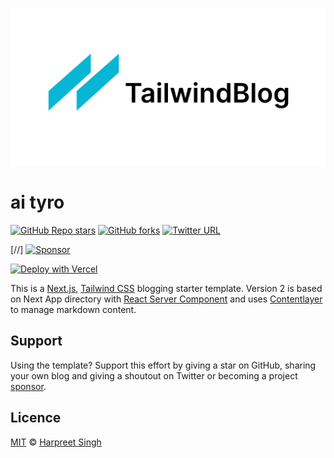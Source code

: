 ![tailwind-nextjs-banner](/public/static/images/twitter-card.png)

# ai tyro

[![GitHub Repo stars](https://img.shields.io/github/stars/0xSingh/AITyro?style=social)](https://GitHub.com/0xSingh/AITyro/stargazers/)
[![GitHub forks](https://img.shields.io/github/forks/0xSingh/AITyro?style=social)](https://GitHub.com/0xSingh/AITyro/network/)
[![Twitter URL](https://img.shields.io/twitter/url?style=social&url=https%3A%2F%2Ftwitter.com%2Ftimlrxx)](https://twitter.com/timlrxx)

[//] [![Sponsor](https://img.shields.io/static/v1?label=Sponsor&message=%E2%9D%A4&logo=GitHub&link=https://github.com/sponsors/0xSingh)](https://github.com/sponsors/0xSingh)

[![Deploy with Vercel](https://vercel.com/button)](https://vercel.com/new/git/external?repository-url=https://github.com/0xSingh/AITyro)

This is a [Next.js](https://nextjs.org/), [Tailwind CSS](https://tailwindcss.com/) blogging starter template. Version 2 is based on Next App directory with [React Server Component](https://nextjs.org/docs/getting-started/react-essentials#server-components) and uses [Contentlayer](https://www.contentlayer.dev/) to manage markdown content.

## Support

Using the template? Support this effort by giving a star on GitHub, sharing your own blog and giving a shoutout on Twitter or becoming a project [sponsor](https://github.com/sponsors/timlrx).

## Licence

[MIT](https://github.com/0xSingh/AITyro/blob/main/LICENSE) © [Harpreet Singh](https://www.aityro.com)
